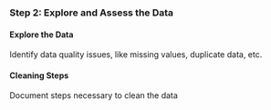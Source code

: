 ### Step 2: Explore and Assess the Data
#### Explore the Data 
Identify data quality issues, like missing values, duplicate data, etc.

#### Cleaning Steps
Document steps necessary to clean the data